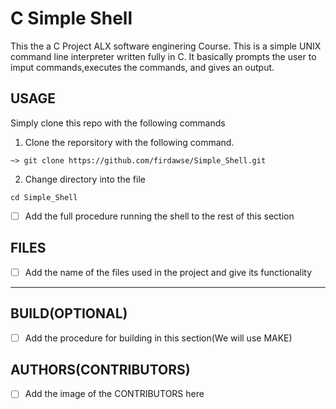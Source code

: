 # C Simple Shell

This the a C Project ALX software enginering Course.
This is a simple UNIX command line interpreter written fully in C.
It basically prompts the user to imput commands,executes the commands,
and gives an output.

## USAGE

Simply clone this repo with the following commands

1. Clone the reporsitory with the following command.

```shell
~> git clone https://github.com/firdawse/Simple_Shell.git
```

2. Change directory into the file

```shell
cd Simple_Shell
```

- [ ] Add the full procedure running the shell to the rest of this section

## FILES

- [ ] Add the name of the files used in the project and give its functionality

----

## BUILD(OPTIONAL)

- [ ] Add the procedure for building in this section(We will use MAKE)

## AUTHORS(CONTRIBUTORS)

- [ ] Add the image of the CONTRIBUTORS here
